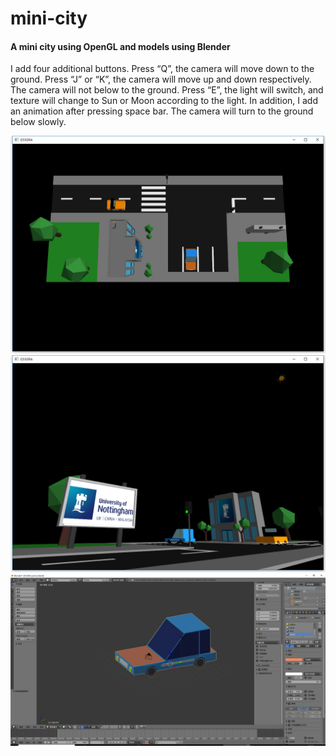 # mini-city
#### A mini city using OpenGL and models using Blender
I add four additional buttons. Press “Q”, the camera will move down to the ground. Press “J” or “K”, the camera will move up and down respectively. The camera will not below to the ground. Press “E”, the light will switch, and texture will change to Sun or Moon according to the light.
In addition, I add an animation after pressing space bar. The camera will turn to the ground below slowly.

![](https://github.com/zhibohao/mini-city/blob/master/G53GRA.Framework/pic1.png)
![](https://github.com/zhibohao/mini-city/blob/master/G53GRA.Framework/pic2.png)
![](https://github.com/zhibohao/mini-city/blob/master/G53GRA.Framework/pic3.png)
